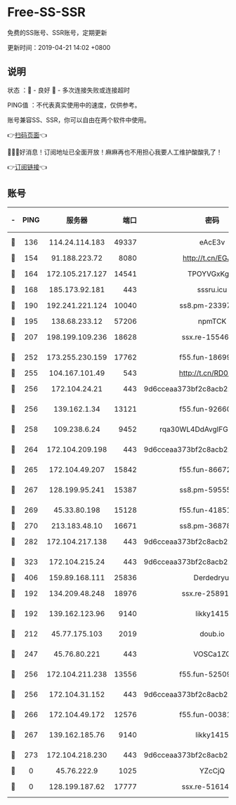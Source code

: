 # Free-SS-SSR

免费的SS账号、SSR账号，定期更新

更新时间：2019-04-21 14:02 +0800

## 说明

状态     ：🙂 - 良好 🙁 - 多次连接失败或连接超时

PING值   ：不代表真实使用中的速度，仅供参考。

账号兼容SS、SSR，你可以自由在两个软件中使用。

👉[扫码页面](https://liesauer.github.io/Free-SS-SSR/)👈

🎉🎉🎉好消息！订阅地址已全面开放！麻麻再也不用担心我要人工维护酸酸乳了！

👉[订阅链接](https://www.liesauer.net/yogurt/subscribe?ACCESS_TOKEN=DAYxR3mMaZAsaqUb)👈

## 账号

|-|PING|服务器|端口|密码|加密方式|区域|
|:----:|:----:|:-----:|-----:|:----:|:----:|:----:|
|🙂|136|114.24.114.183|49337|eAcE3v|chacha20-ietf|TW|
|🙂|154|91.188.223.72|8080|http://t.cn/EGJIyrl|rc4-md5|RU|
|🙂|164|172.105.217.127|14541|TPOYVGxKglpi|aes-256-cfb|JP|
|🙂|168|185.173.92.181|443|sssru.icu|rc4-md5|RU|
|🙂|190|192.241.221.124|10040|ss8.pm-23397099|aes-256-cfb|US|
|🙂|195|138.68.233.12|57206|npmTCK|rc4-md5|US|
|🙂|207|198.199.109.236|18628|ssx.re-15546219|aes-256-cfb|US|
|🙂|252|173.255.230.159|17762|f55.fun-18699425|aes-256-cfb|US|
|🙂|255|104.167.101.49|543|http://t.cn/RD0D7sx|rc4-md5|CA|
|🙂|256|172.104.24.21|443|9d6cceaa373bf2c8acb22e60b6a58be6|aes-256-cfb|US|
|🙂|256|139.162.1.34|13121|f55.fun-92660214|aes-256-cfb|SG|
|🙂|258|109.238.6.24|9452|rqa30WL4DdAvgIFG6Fs3znzTa|aes-256-cfb|FR|
|🙂|264|172.104.209.198|443|9d6cceaa373bf2c8acb22e60b6a58be6|aes-256-cfb|US|
|🙂|265|172.104.49.207|15842|f55.fun-86672367|aes-256-cfb|SG|
|🙂|267|128.199.95.241|15387|ss8.pm-59555042|aes-256-cfb|SG|
|🙂|269|45.33.80.198|15128|f55.fun-41851315|aes-256-cfb|US|
|🙂|270|213.183.48.10|16671|ss8.pm-36878004|rc4-md5|RU|
|🙂|282|172.104.217.138|443|9d6cceaa373bf2c8acb22e60b6a58be6|aes-256-cfb|US|
|🙂|323|172.104.215.24|443|9d6cceaa373bf2c8acb22e60b6a58be6|aes-256-cfb|US|
|🙂|406|159.89.168.111|25836|Derdedryuj|chacha20|IN|
|🙂|192|134.209.48.248|18976|ssx.re-25891402|aes-256-cfb|US|
|🙂|192|139.162.123.96|9140|likky1415|aes-256-cfb|JP|
|🙂|212|45.77.175.103|2019|doub.io|aes-128-ctr|SG|
|🙂|247|45.76.80.221|443|VOSCa1ZG|aes-256-cfb|DE|
|🙂|256|172.104.211.238|13556|f55.fun-52509074|aes-256-cfb|US|
|🙂|256|172.104.31.152|443|9d6cceaa373bf2c8acb22e60b6a58be6|aes-256-cfb|US|
|🙂|266|172.104.49.172|12576|f55.fun-00381492|aes-256-cfb|SG|
|🙂|267|139.162.185.76|9140|likky1415|aes-256-cfb|DE|
|🙂|273|172.104.218.230|443|9d6cceaa373bf2c8acb22e60b6a58be6|aes-256-cfb|US|
|🙁|0|45.76.222.9|1025|YZcCjQ|rc4-md5|JP|
|🙁|0|128.199.187.62|17777|ssx.re-51614706|aes-256-cfb|SG|
